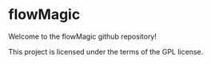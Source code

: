 # flowMagic

Welcome to the flowMagic github repository! 

This project is licensed under the terms of the GPL license.


